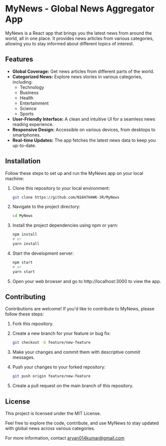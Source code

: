 # MyNews - Global News Aggregator App

MyNews is a React app that brings you the latest news from around the world, all in one place. It provides news articles from various categories, allowing you to stay informed about different topics of interest.

## Features

- **Global Coverage:** Get news articles from different parts of the world.
- **Categorized News:** Explore news stories in various categories, including:
  - Technology
  - Business
  - Health
  - Entertainment
  - Science
  - Sports
- **User-Friendly Interface:** A clean and intuitive UI for a seamless news reading experience.
- **Responsive Design:** Accessible on various devices, from desktops to smartphones.
- **Real-time Updates:** The app fetches the latest news data to keep you up-to-date.

## Installation

Follow these steps to set up and run the MyNews app on your local machine:

1. Clone this repository to your local environment:

   ```bash
   git clone https://github.com/N16H7H4WK-3R/MyNews
   ```


2. Navigate to the project directory:

   ```bash
   cd MyNews
   ```

3. Install the project dependencies using npm or yarn:

   ```bash
   npm install
   # or
   yarn install
   ```

4. Start the development server:

   ```bash
   npm start
   # or
   yarn start
   ```

5. Open your web browser and go to http://localhost:3000 to view the app.


## Contributing

Contributions are welcome! If you'd like to contribute to MyNews, please follow these steps:

1. Fork this repository.

2. Create a new branch for your feature or bug fix:
   ```bash
   git checkout -b feature/new-feature
   ```

3. Make your changes and commit them with descriptive commit messages.

4. Push your changes to your forked repository:

   ```bash
   git push origin feature/new-feature
   ```

5. Create a pull request on the main branch of this repository.

## License

This project is licensed under the MIT License.


Feel free to explore the code, contribute, and use MyNews to stay updated with global news across various categories.

For more information, contact aryan014kumar@gmail.com

